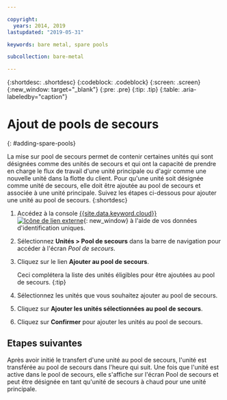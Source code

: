 ```yaml
---

copyright:
  years: 2014, 2019
lastupdated: "2019-05-31"

keywords: bare metal, spare pools

subcollection: bare-metal

---
```


{:shortdesc: .shortdesc}
{:codeblock: .codeblock}
{:screen: .screen}
{:new_window: target="_blank"}
{:pre: .pre}
{:tip: .tip}
{:table: .aria-labeledby="caption"}


# Ajout de pools de secours
{: #adding-spare-pools}

La mise sur pool de secours permet de contenir certaines unités qui sont désignées comme des unités de secours et qui ont la capacité de prendre en charge le flux de travail d'une unité principale ou d'agir comme une nouvelle unité dans la flotte du client. Pour qu'une unité soit désignée comme unité de secours, elle doit être ajoutée au pool de secours et associée à une unité principale. Suivez les étapes ci-dessous pour ajouter une unité au pool de secours.
{:shortdesc}

1. Accédez à la console [{{site.data.keyword.cloud}} ![Icône de lien externe](../icons/launch-glyph.svg "Icône de lien externe")](https://cloud.ibm.com/){: new_window} à l'aide de vos données d'identification uniques.
2. Sélectionnez **Unités > Pool de secours** dans la barre de navigation pour accéder à l'écran *Pool de secours*.
3. Cliquez sur le lien **Ajouter au pool de secours**.

   Ceci complétera la liste des unités éligibles pour être ajoutées au pool de secours.
   {:tip}

4. Sélectionnez les unités que vous souhaitez ajouter au pool de secours.
5. Cliquez sur **Ajouter les unités sélectionnées au pool de secours**.
6. Cliquez sur **Confirmer** pour ajouter les unités au pool de secours.

## Etapes suivantes
Après avoir initié le transfert d'une unité au pool de secours, l'unité est transférée au pool de secours dans l'heure qui suit. Une fois que l'unité est active dans le pool de secours, elle s'affiche sur l'écran Pool de secours et peut être désignée en tant qu'unité de secours à chaud pour une unité principale.

